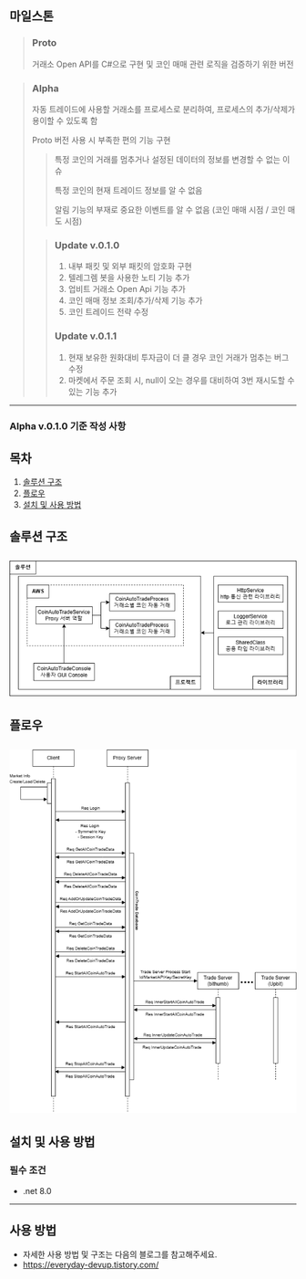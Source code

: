 ## 마일스톤
> ### Proto
> 거래소 Open API를 C#으로 구현 및 코인 매매 관련 로직을 검증하기 위한 버전

> ### Alpha
> 자동 트레이드에 사용할 거래소를 프로세스로 분리하여, 프로세스의 추가/삭제가 용이할 수 있도록 함
> 
> Proto 버전 사용 시 부족한 편의 기능 구현
> > 특정 코인의 거래를 멈추거나 설정된 데이터의 정보를 변경할 수 없는 이슈
> > 
> > 특정 코인의 현재 트레이드 정보를 알 수 없음
> >
> > 알림 기능의 부재로 중요한 이벤트를 알 수 없음 (코인 매매 시점 / 코인 매도 시점)
> 
> > ### Update v.0.1.0
> > 1. 내부 패킷 및 외부 패킷의 암호화 구현
> > 2. 텔레그렘 봇을 사용한 노티 기능 추가
> > 3. 업비트 거래소 Open Api 기능 추가
> > 4. 코인 매매 정보 조회/추가/삭제 기능 추가
> > 5. 코인 트레이드 전략 수정
> > ### Update v.0.1.1
> > 1. 현재 보유한 원화대비 투자금이 더 클 경우 코인 거래가 멈추는 버그 수정
> > 2. 마켓에서 주문 조회 시, null이 오는 경우를 대비하여 3번 재시도할 수 있는 기능 추가
---

### Alpha v.0.1.0 기준 작성 사항

## 목차
1. [솔루션 구조](#솔루션-구조)
2. [플로우](#플로우)
3. [설치 및 사용 방법](#설치-및-사용-방법)

## 솔루션 구조
![](Solution.drawio.png)
---

## 플로우
![](Flowchart.drawio.png)
---

## 설치 및 사용 방법
### 필수 조건
- .net 8.0 

---
## 사용 방법
- 자세한 사용 방법 및 구조는 다음의 블로그를 참고해주세요.
- https://everyday-devup.tistory.com/